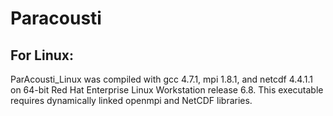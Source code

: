# Paracousti

## For Linux:
ParAcousti_Linux was compiled with gcc 4.7.1, mpi 1.8.1, and netcdf 4.4.1.1 on 64-bit Red Hat Enterprise Linux Workstation release 6.8. This executable requires dynamically linked openmpi and NetCDF libraries.
